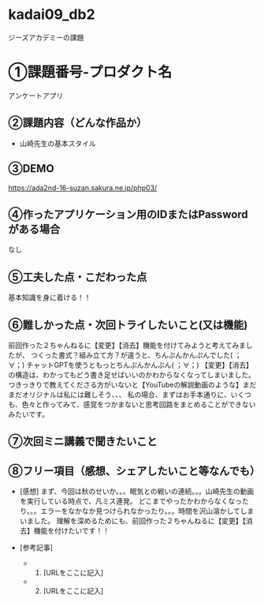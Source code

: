 # kadai09_db2
ジーズアカデミーの課題

# ①課題番号-プロダクト名

アンケートアプリ

## ②課題内容（どんな作品か）

- 山崎先生の基本スタイル

## ③DEMO

https://ada2nd-16-suzan.sakura.ne.jp/php03/

## ④作ったアプリケーション用のIDまたはPasswordがある場合

なし

## ⑤工夫した点・こだわった点

基本知識を身に着ける！！

## ⑥難しかった点・次回トライしたいこと(又は機能)

前回作った２ちゃんねるに【変更】【消去】機能を付けてみようと考えてみましたが、
つくった書式？組み立て方？が違うと、ちんぷんかんぷんでした( ；∀；)
チャットGPTを使うともっとちんぷんかんぷん( ；∀；)
【変更】【消去】の構造は、わかってもどう書き足せばいいのかわからなくなってしまいました。
つきっきりで教えてくださる方がいないと【YouTubeの解説動画のような】まだまだオリジナルは私には難しそう、、、
私の場合、まずはお手本通りに、いくつも、色々と作ってみて、感覚をつかまないと思考回路をまとめることができないみたいです。


## ⑦次回ミニ講義で聞きたいこと


## ⑧フリー項目（感想、シェアしたいこと等なんでも）

- [感想]
まず、今回は秋のせいか。。。眠気との戦いの連続。。。山崎先生の動画を実行している時点で、凡ミス連発。
どこまでやったかわからなくなったり。。。エラーをなかなか見つけられなかったり。。。時間を沢山溶かしてしまいました。
理解を深めるためにも、前回作った２ちゃんねるに【変更】【消去】機能を付けたいです！！



- [参考記事]
  - 1. [URLをここに記入]
  - 2. [URLをここに記入]
